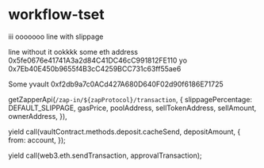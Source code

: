 # workflow-tset
iii
ooooooo
line with slippage

line without it
ookkkk some eth address 0x5fe0676e41741A3a2d84C41DC46cC991812FE110 yo 0x7Eb40E450b9655f4B3cC4259BCC731c63ff55ae6 


Some yvault 0xf2db9a7c0ACd427A680D640F02d90f6186E71725


getZapperApi(`/zap-in/${zapProtocol}/transaction`, {
        slippagePercentage: DEFAULT_SLIPPAGE,
        gasPrice,
        poolAddress,
        sellTokenAddress,
        sellAmount,
        ownerAddress,
      }),


yield call(vaultContract.methods.deposit.cacheSend, depositAmount, {
        from: account,
      });

yield call(web3.eth.sendTransaction, approvalTransaction);


